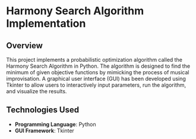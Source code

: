 # Harmony Search Algorithm Implementation

## Overview

This project implements a probabilistic optimization algorithm called the Harmony Search Algorithm in Python. The algorithm is designed to find the minimum of given objective functions by mimicking the process of musical improvisation. A graphical user interface (GUI) has been developed using Tkinter to allow users to interactively input parameters, run the algorithm, and visualize the results.


## Technologies Used

- **Programming Language**: Python
- **GUI Framework**: Tkinter

